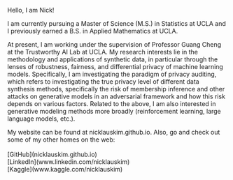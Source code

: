 <p>
Hello, I am Nick!
</p>

<p>
I am currently pursuing a Master of Science (M.S.) in Statistics at UCLA and I previously earned a B.S. in Applied Mathematics at UCLA.
</p>

<p>
At present, I am working under the supervision of Professor Guang Cheng at the Trustworthy AI Lab at UCLA. My research interests lie in the methodology and applications of synthetic data, in particular through the lenses of robustness, fairness, and differential privacy of machine learning models. Specifically, I am investigating the paradigm of privacy auditing, which refers to investigating the true privacy level of different data synthesis methods, specifically the risk of membership inference and other attacks on generative models in an adversarial framework and how this risk depends on various factors. Related to the above, I am also interested in generative modeling methods more broadly (reinforcement learning, large language models, etc.). 
</p>

<p>
My website can be found at nicklauskim.github.io. Also, go and check out some of my other homes on the web:<br/><br/>
  [GitHub](nicklauskim.github.io)<br/>
  [LinkedIn](www.linkedin.com/nicklauskim)<br/>
  [Kaggle](www.kaggle.com/nicklauskim)
</p>
